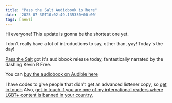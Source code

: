 ```yaml
---
title: "Pass the Salt Audiobook is here"
date: '2025-07-30T10:02:49.135330+00:00'
tags: [news]
---
```


Hi everyone! This update is gonna be the shortest one yet.

I don't really have a lot of introductions to say, other than, yay! Today's the day!

[Pass the Salt](/posts/6522/) got it's audiobook release today, fantastically narrated by the dashing Kevin R Free.

You can [buy the audiobook on Audible here](https://www.audible.com/pd/Pass-the-Salt-Audiobook/B0FK6BHQKJ?qid=1753868655&sr=1-1&ref_pageloadid=M2hhGxROaHZqVyya&pf_rd_p=83218cca-c308-412f-bfcf-90198b687a2f&pf_rd_r=3K5FSXZBSHVX0KK5W4H7&plink=K2GOLEhwHHekyrqa&pageLoadId=DOdj2wHJkc93v18H&creativeId=0d6f6720-f41c-457e-a42b-8c8dceb62f2c&ref=a_search_c3_lProduct_1_1)

I have codes to give people that didn't get an advanced listener copy, so [get in touch](/contact/) Also, [get in touch if you are one of my international readers where LGBT+ content is banned in your country.](/contact/)
